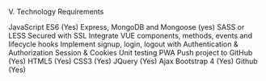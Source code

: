 V. Technology Requirements

JavaScript ES6 (Yes)
Express, MongoDB and Mongoose (yes)
SASS or LESS
Secured with SSL
Integrate VUE components, methods, events and lifecycle hooks
Implement signup, login, logout with Authentication & Authorization 
Session & Cookies
Unit testing
PWA
Push project to GitHub (Yes)
HTML5 (Yes)
CSS3 (Yes)
JQuery (Yes)
Ajax 
Bootstrap 4 (Yes)
Github (Yes)

